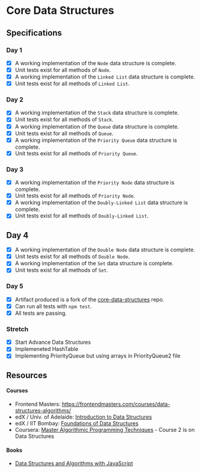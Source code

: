 # Core Data Structures

## Specifications

### Day 1
- [x] A working implementation of the `Node` data structure is complete.
- [x] Unit tests exist for all methods of `Node`.
- [x] A working implementation of the `Linked List` data structure is complete.
- [x] Unit tests exist for all methods of `Linked List`.

### Day 2
- [x] A working implementation of the `Stack` data structure is complete.
- [x] Unit tests exist for all methods of `Stack`.
- [x] A working implementation of the `Queue` data structure is complete.
- [x] Unit tests exist for all methods of `Queue`.
- [x] A working implementation of the `Priority Queue` data structure is complete.
- [x] Unit tests exist for all methods of `Priority Queue`.

### Day 3
- [x] A working implementation of the `Priority Node` data structure is complete.
- [x] Unit tests exist for all methods of `Priority Node`.
- [x] A working implementation of the `Doubly-Linked List` data structure is complete.
- [x] Unit tests exist for all methods of `Doubly-Linked List`.

## Day 4
- [x] A working implementation of the `Double Node` data structure is complete.
- [x] Unit tests exist for all methods of `Double Node`.
- [x] A working implementation of the `Set` data structure is complete.
- [x] Unit tests exist for all methods of `Set`.

### Day 5
- [x] Artifact produced is a fork of the [core-data-structures][core-data-structures] repo.
- [x] Can run all tests with `npm test`.
- [x] All tests are passing.

### Stretch
- [x] Start Advance Data Structures
- [x] Implemeneted HashTable
- [x] Implementing PriorityQueue but using arrays in PriorityQueue2 file

## Resources

#### Courses

- Frontend Masters: https://frontendmasters.com/courses/data-structures-algorithms/
- edX / Univ. of Adelaide: [Introduction to Data Structures](https://www.edx.org/course/introduction-data-structures-adelaidex-data101x)
- edX / IIT Bombay: [Foundations of Data Structures](https://www.edx.org/course/foundations-data-structures-iitbombayx-cs213-1x-0)
- Coursera: [Master Algorithmic Programming Techniques](https://www.coursera.org/specializations/data-structures-algorithms) - Course 2 is on Data Structures

#### Books

- [Data Structures and Algorithms with JavaScript](http://shop.oreilly.com/product/0636920029557.do)

[mit-license]: https://opensource.org/licenses/MIT
[core-data-structures]: https://github.com/GuildCrafts/core-data-structures
[list-ds]: https://github.com/GuildCrafts/core-data-structures/blob/master/data-structures.md
